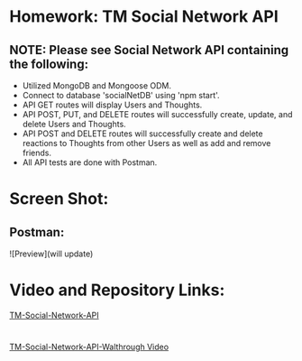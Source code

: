 # Homework: TM Social Network API

## NOTE: Please see Social Network API containing the following:

* Utilized MongoDB and Mongoose ODM.
* Connect to database 'socialNetDB' using 'npm start'.
* API GET routes will display Users and Thoughts.
* API POST, PUT, and DELETE routes will successfully create, update, and delete Users and Thoughts.
* API POST and DELETE routes will successfully create and delete reactions to Thoughts from other Users as well as add and remove friends. 
* All API tests are done with Postman.

# Screen Shot:  
## Postman:
![Preview](will update)

# Video and Repository Links:
[TM-Social-Network-API](https://github.com/T0930/TM-Social-Network-API)
#
[TM-Social-Network-API-Walthrough Video](https://vimeo.com/675760991)